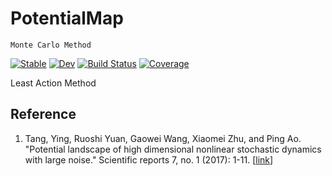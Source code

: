 # PotentialMap

`Monte Carlo Method`

[![Stable](https://img.shields.io/badge/docs-stable-blue.svg)](https://stevengogogo.github.io/PotentialMap.jl/stable)
[![Dev](https://img.shields.io/badge/docs-dev-blue.svg)](https://stevengogogo.github.io/PotentialMap.jl/dev)
[![Build Status](https://github.com/stevengogogo/PotentialMap.jl/workflows/CI/badge.svg)](https://github.com/stevengogogo/PotentialMap.jl/actions)
[![Coverage](https://codecov.io/gh/stevengogogo/PotentialMap.jl/branch/master/graph/badge.svg)](https://codecov.io/gh/stevengogogo/PotentialMap.jl)


Least Action Method



Reference 
---------
1. Tang, Ying, Ruoshi Yuan, Gaowei Wang, Xiaomei Zhu, and Ping Ao. "Potential landscape of high dimensional nonlinear stochastic dynamics with large noise." Scientific reports 7, no. 1 (2017): 1-11. [[link](https://www.nature.com/articles/s41598-017-15889-2)]

